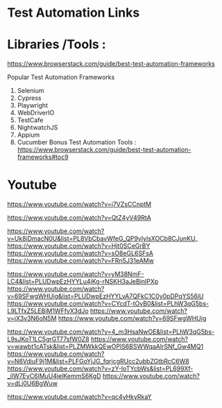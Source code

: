 # Test Automation Links

Libraries /Tools :
==============
https://www.browserstack.com/guide/best-test-automation-frameworks

Popular Test Automation Frameworks
1. Selenium
2. Cypress
3. Playwright
4. WebDriverIO
5. TestCafe
6. NightwatchJS
7. Appium
8. Cucumber
Bonus Test Automation Tools : https://www.browserstack.com/guide/best-test-automation-frameworks#toc9 


Youtube
==========

https://www.youtube.com/watch?v=j7VZsCCnptM

https://www.youtube.com/watch?v=QtZ4yV49RtA 

https://www.youtube.com/watch?v=Uk8iDmacN0U&list=PL8VbCbavWfeG_QP9yIylsXOCb8CJunKU_
https://www.youtube.com/watch?v=Hjt0SCeGrBY
https://www.youtube.com/watch?v=sO8eGL6SFsA
https://www.youtube.com/watch?v=FRn5J31eAMw


https://www.youtube.com/watch?v=yM38NmF-LC4&list=PLUDwpEzHYYLu4jKg-rNSKH3aJeBinlPXp
https://www.youtube.com/watch?v=69SFwgWHUig&list=PLUDwpEzHYYLvA7QFkC1C0y0pDPqYS56iU
https://www.youtube.com/watch?v=CYcdT-tOvB0&list=PLhW3qG5bs-L9LTfxZ5LEBiM1WFfvX3dJo
https://www.youtube.com/watch?v=jX3v3N6oN5M
https://www.youtube.com/watch?v=69SFwgWHUig

https://www.youtube.com/watch?v=4_m3HsaNwOE&list=PLhW3qG5bs-L9sJKoT1LC5grGT77sfW0Z8
https://www.youtube.com/watch?v=wawbt1cATsk&list=PLZMWkkQEwOPlS6BSWWqaAIrSNf_Gw4MQ1
https://www.youtube.com/watch?v=N6VdiuF9j1M&list=PLFGoYjJG_fqrjcgRUcc2ubbZGtbRcC6W8
https://www.youtube.com/watch?v=zY-IoTYcbWs&list=PL699Xf-_ilW7EyC6lMuU4jelKemmS6KgD
https://www.youtube.com/watch?v=dLj0U6BgWuw

https://www.youtube.com/watch?v=qc4yHkyRkaY
